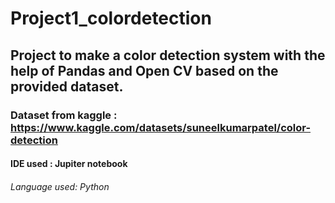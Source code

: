 # Project1_colordetection
## Project to make a color detection system with the help of Pandas and Open CV based on the provided dataset.
### Dataset from kaggle : https://www.kaggle.com/datasets/suneelkumarpatel/color-detection
#### IDE used : Jupiter notebook
###### Language used: Python

